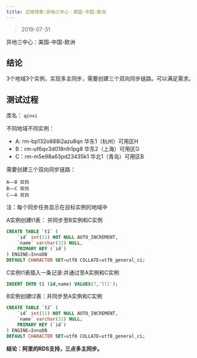 ```yaml
---
title: 应用场景:异地三中心：美国-中国-欧洲
---
```


> 2019-07-31

异地三中心：美国-中国-欧洲

## 结论

3个地域3个实例，实现多主同步，需要创建三个双向同步链路。可以满足需求。

## 测试过程

库名：
`qinxi`

不同地域不同实例：

- A: rm-bp132o888i2azu8qn 华东1（杭州）可用区H
- B：rm-uf6qv3d018nlh1pg8 华东2（上海）可用区G
- C：rm-m5e98a63pd23435k1 华北1（青岛）可用区B

需要创建三个双向同步链路：

```shell
A——B 双向
B——C 双向
C——A 双向
```

注：每个同步任务显示在目标实例的地域中

A实例创建t1表： 并同步至B实例和C实例

```sql
CREATE TABLE `t1` (
	`id` int(11) NOT NULL AUTO_INCREMENT,
	`name` varchar(32) NULL,
	PRIMARY KEY (`id`)
) ENGINE=InnoDB
DEFAULT CHARACTER SET=utf8 COLLATE=utf8_general_ci;
```

C实例t1表插入一条记录:并通过至A实例和C实例

```sql
INSERT INTO t1 (id,name) VALUES(7,'lll');
```

B实例创建t2表：并同步至A实例和C实例

```sql
CREATE TABLE `t2` (
	`id` int(11) NOT NULL AUTO_INCREMENT,
	`name` varchar(32) NULL,
	PRIMARY KEY (`id`)
) ENGINE=InnoDB
DEFAULT CHARACTER SET=utf8 COLLATE=utf8_general_ci;
```

**结论：阿里的RDS支持，三点多主同步。**
